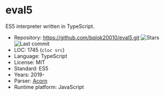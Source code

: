 # eval5

ES5 interpreter written in TypeScript.

* Repository:       https://github.com/bplok20010/eval5.git <span class="shields"><img src="https://img.shields.io/github/stars/bplok20010/eval5?label=&style=flat-square" alt="Stars" title="Stars"><img src="https://img.shields.io/github/last-commit/bplok20010/eval5?label=&style=flat-square" alt="Last commit" title="Last commit"></span>
* LOC:              1745 (`cloc src`)
* Language:         TypeScript
* License:          MIT
* Standard:         ES5
* Years:            2019-
* Parser:           [Acorn](../parsers/acorn.md)
* Runtime platform: JavaScript
